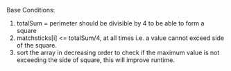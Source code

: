 Base Conditions:
​
1. totalSum = perimeter should be divisible by 4 to be able to form a square
2. matchsticks[i] <= totalSum/4, at all times i.e. a value cannot exceed side of the square.
3. sort the array in decreasing order to check if the maximum value is not exceeding the side of square, this will improve runtime.